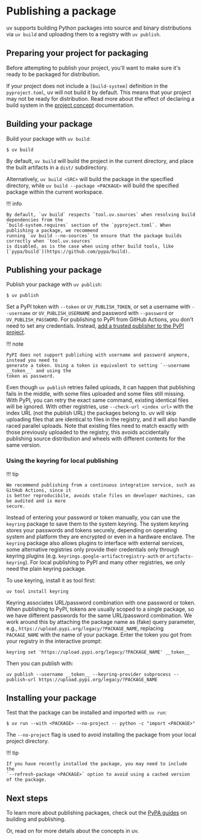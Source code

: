 # Publishing a package

uv supports building Python packages into source and binary distributions via `uv build` and
uploading them to a registry with `uv publish`.

## Preparing your project for packaging

Before attempting to publish your project, you'll want to make sure it's ready to be packaged for
distribution.

If your project does not include a `[build-system]` definition in the `pyproject.toml`, uv will not
build it by default. This means that your project may not be ready for distribution. Read more about
the effect of declaring a build system in the
[project concept](../concepts/projects.md#build-systems) documentation.

## Building your package

Build your package with `uv build`:

```console
$ uv build
```

By default, `uv build` will build the project in the current directory, and place the built
artifacts in a `dist/` subdirectory.

Alternatively, `uv build <SRC>` will build the package in the specified directory, while
`uv build --package <PACKAGE>` will build the specified package within the current workspace.

!!! info

    By default, `uv build` respects `tool.uv.sources` when resolving build dependencies from the
    `build-system.requires` section of the `pyproject.toml`. When publishing a package, we recommend
    running `uv build --no-sources` to ensure that the package builds correctly when `tool.uv.sources`
    is disabled, as is the case when using other build tools, like [`pypa/build`](https://github.com/pypa/build).

## Publishing your package

Publish your package with `uv publish`:

```console
$ uv publish
```

Set a PyPI token with `--token` or `UV_PUBLISH_TOKEN`, or set a username with `--username` or
`UV_PUBLISH_USERNAME` and password with `--password` or `UV_PUBLISH_PASSWORD`. For publishing to
PyPI from GitHub Actions, you don't need to set any credentials. Instead,
[add a trusted publisher to the PyPI project](https://docs.pypi.org/trusted-publishers/adding-a-publisher/).

!!! note

    PyPI does not support publishing with username and password anymore, instead you need to
    generate a token. Using a token is equivalent to setting `--username __token__` and using the
    token as password.

Even though `uv publish` retries failed uploads, it can happen that publishing fails in the middle,
with some files uploaded and some files still missing. With PyPI, you can retry the exact same
command, existing identical files will be ignored. With other registries, use
`--check-url <index url>` with the index URL (not the publish URL) the packages belong to. uv will
skip uploading files that are identical to files in the registry, and it will also handle raced
parallel uploads. Note that existing files need to match exactly with those previously uploaded to
the registry, this avoids accidentally publishing source distribution and wheels with different
contents for the same version.

### Using the keyring for local publishing

!!! tip

    We recommend publishing from a continuous integration service, such as GitHub Actions, since it
    is better reproducibile, avoids stale files on developer machines, can be audited and is more
    secure.

Instead of entering your password or token manually, you can use the `keyring` package to save them
to the system keyring. The system keyring stores your passwords and tokens securely, depending on
operating system and platform they are encrypted or even in a hardware enclave. The `keyring`
package also allows plugins to interface with external services, some alternative registries only
provide their credentials only through keyring plugins (e.g. `keyrings.google-artifactregistry-auth`
or `artifacts-keyring`). For local publishing to PyPI and many other registries, we only need the
plain keyring package.

To use keyring, install it as tool first:

```shell
uv tool install keyring
```

Keyring associates URL/password combination with one password or token. When publishing to PyPI,
tokens are usually scoped to a single package, so we have different passwords for the same
URL/password combination. We work around this by attaching the package name as (fake) query
parameter, e.g., `https://upload.pypi.org/legacy/?PACKAGE_NAME`, replacing `PACKAGE_NAME` with the
name of your package. Enter the token you got from your registry in the interactive prompt:

```shell
keyring set 'https://upload.pypi.org/legacy/?PACKAGE_NAME' __token__
```

Then you can publish with:

```shell
uv publish --username __token__ --keyring-provider subprocess --publish-url https://upload.pypi.org/legacy/?PACKAGE_NAME
```

## Installing your package

Test that the package can be installed and imported with `uv run`:

```console
$ uv run --with <PACKAGE> --no-project -- python -c "import <PACKAGE>"
```

The `--no-project` flag is used to avoid installing the package from your local project directory.

!!! tip

    If you have recently installed the package, you may need to include the
    `--refresh-package <PACKAGE>` option to avoid using a cached version of the package.

## Next steps

To learn more about publishing packages, check out the
[PyPA guides](https://packaging.python.org/en/latest/guides/section-build-and-publish/) on building
and publishing.

Or, read on for more details about the concepts in uv.
